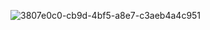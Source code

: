 ![3807e0c0-cb9d-4bf5-a8e7-c3aeb4a4c951](https://github.com/datasalih/ReklamizleKazan/assets/75942108/06a8ff48-8823-4317-a4cb-aca3a268043e)
